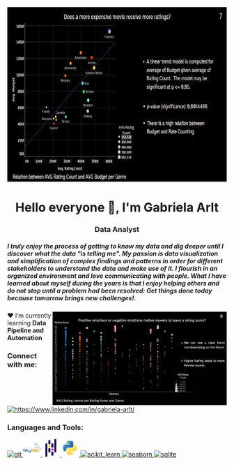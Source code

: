 <img src="https://raw.githubusercontent.com/Gabriela-Arlt/Gabriela-Arlt/main/movies.png" alt="Image description" height=400 width=1200/>
<h1 align="center">Hello everyone 👋, I'm Gabriela Arlt</h1>
<h3 align="center"> Data Analyst</h3>
<h5 align="left">I truly enjoy the process of getting to know my data and dig deeper until I discover what the data "is telling me". My passion is data visualization and simplification of complex findings and patterns in order for different stakeholders to understand the data and make use of it. I flourish in an organized environment and love communicating with people. What I have learned about myself during the years is that I enjoy helping others and do not stop until a problem had been resolved: Get things done today because tomorrow brings new challenges!.</h5>

<img align="right" alt="Coding" width="400" src="https://github.com/gabriela-arlt/Gabriela-Arlt/blob/main/movies_rating.png">


❤️ I’m currently learning **Data Pipeline and Automation**


<h3 align="left">Connect with me:</h3> 
<p align="left">
<a href="[https://www.linkedin.com/in/gabriela-arlt-a9695782/)" target="blank"><img align="center" src="https://raw.githubusercontent.com/rahuldkjain/github-profile-readme-generator/master/src/images/icons/Social/linked-in-alt.svg" alt="https://www.linkedin.com/in/gabriela-arlt/" height="30" width="40" /></a>
</p>

<h3 align="left">Languages and Tools:</h3>
<p align="left"> <a href="https://git-scm.com/" target="_blank" rel="noreferrer"> <img src="https://www.vectorlogo.zone/logos/git-scm/git-scm-icon.svg" alt="git" width="40" height="40"/> </a> <a href="https://www.mysql.com/" target="_blank" rel="noreferrer"> <img src="https://raw.githubusercontent.com/devicons/devicon/master/icons/mysql/mysql-original-wordmark.svg" alt="mysql" width="40" height="40"/> </a> <a href="https://pandas.pydata.org/" target="_blank" rel="noreferrer"> <img src="https://raw.githubusercontent.com/devicons/devicon/2ae2a900d2f041da66e950e4d48052658d850630/icons/pandas/pandas-original.svg" alt="pandas" width="40" height="40"/> </a> <a href="https://www.python.org" target="_blank" rel="noreferrer"> <img src="https://raw.githubusercontent.com/devicons/devicon/master/icons/python/python-original.svg" alt="python" width="40" height="40"/> </a> <a href="https://scikit-learn.org/" target="_blank" rel="noreferrer"> <img src="https://upload.wikimedia.org/wikipedia/commons/0/05/Scikit_learn_logo_small.svg" alt="scikit_learn" width="40" height="40"/> </a> <a href="https://seaborn.pydata.org/" target="_blank" rel="noreferrer"> <img src="https://seaborn.pydata.org/_images/logo-mark-lightbg.svg" alt="seaborn" width="40" height="40"/> </a> <a href="https://www.sqlite.org/" target="_blank" rel="noreferrer"> <img src="https://www.vectorlogo.zone/logos/sqlite/sqlite-icon.svg" alt="sqlite" width="40" height="40"/> </a> </p>

